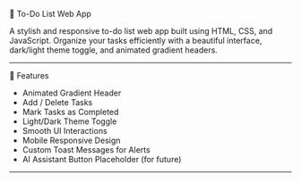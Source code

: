 📝 To-Do List Web App

A stylish and responsive to-do list web app built using HTML, CSS, and JavaScript. 
Organize your tasks efficiently with a beautiful interface, dark/light theme toggle, 
and animated gradient headers.

------------------------------------------------------------
🚀 Features

- Animated Gradient Header
- Add / Delete Tasks
- Mark Tasks as Completed
- Light/Dark Theme Toggle
- Smooth UI Interactions
- Mobile Responsive Design
- Custom Toast Messages for Alerts
- AI Assistant Button Placeholder (for future)

------------------------------------------------------------
